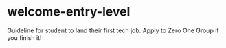 # welcome-entry-level
Guideline for student to land their first tech job. Apply to Zero One Group if you finish it!
